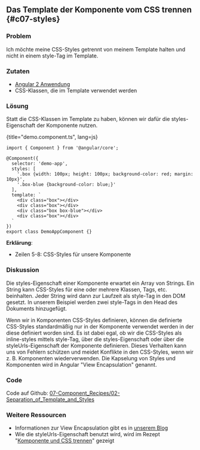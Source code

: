 ## Das Template der Komponente vom CSS trennen {#c07-styles}

### Problem

Ich möchte meine CSS-Styles getrennt von meinem Template halten und nicht in einem style-Tag im Template.

### Zutaten

* [Angular 2 Anwendung](#c02-angular-app)
* CSS-Klassen, die im Template verwendet werden

### Lösung

Statt die CSS-Klassen im Template zu haben, können wir dafür die styles-Eigenschaft der Komponente nutzen.

{title="demo.component.ts", lang=js}
```
import { Component } from '@angular/core';

@Component({
  selector: 'demo-app',
  styles: [
    '.box {width: 100px; height: 100px; background-color: red; margin: 10px}',
    '.box-blue {background-color: blue;}'
  ],
  template: `
    <div class="box"></div>
    <div class="box"></div>
    <div class="box box-blue"></div>
    <div class="box"></div>
  `
})
export class DemoAppComponent {}
```

__Erklärung__:

* Zeilen 5-8: CSS-Styles für unsere Komponente

### Diskussion

Die styles-Eigenschaft einer Komponente erwartet ein Array von Strings.
Ein String kann CSS-Styles für eine oder mehrere Klassen, Tags, etc. beinhalten.
Jeder String wird dann zur Laufzeit als style-Tag in den DOM gesetzt.
In unserem Beispiel werden zwei style-Tags in den Head des Dokuments hinzugefügt.

Wenn wir in Komponenten CSS-Styles definieren, können die definierte CSS-Styles standardmäßig nur in der Komponente verwendet werden in der diese definiert worden sind.
Es ist dabei egal, ob wir die CSS-Styles als inline-styles mittels style-Tag, über die styles-Eigenschaft oder über die styleUrls-Eigenschaft der Komponente definieren.
Dieses Verhalten kann uns von Fehlern schützen und meidet Konflikte in den CSS-Styles, wenn wir z. B. Komponenten wiederverwenden. Die Kapselung von Styles und Komponenten wird in Angular "View Encapsulation" genannt.

### Code

Code auf Github: [07-Component\_Recipes/02-Separation\_of\_Template\_and\_Styles](https://github.com/jsperts/angular2_kochbuch_code/tree/master/07-Component_Recipes/02-Separation_of_Template_and_Styles)

### Weitere Ressourcen

* Informationen zur View Encapsulation gibt es in [unserem Blog](https://jsperts.de/blog/angular2-view-kapselung/)
* Wie die styleUrls-Eigenschaft benutzt wird, wird im Rezept "[Komponente und CSS trennen](#c07-styleurls)" gezeigt

